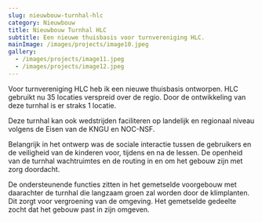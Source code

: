 ```yaml
---
slug: nieuwbouw-turnhal-hlc
category: Nieuwbouw
title: Nieuwbouw Turnhal HLC
subtitle: Een nieuwe thuisbasis voor turnvereniging HLC.
mainImage: /images/projects/image10.jpeg
gallery:
  - /images/projects/image11.jpeg
  - /images/projects/image12.jpeg
---
```

Voor turnvereniging HLC heb ik een nieuwe thuisbasis ontworpen. HLC gebruikt nu 35 locaties verspreid over de regio. Door de ontwikkeling van deze turnhal is er straks 1 locatie.

Deze turnhal kan ook wedstrijden faciliteren op landelijk en regionaal niveau volgens de Eisen van de KNGU en NOC-NSF.

Belangrijk in het ontwerp was de sociale interactie tussen de gebruikers en de veiligheid van de kinderen voor, tijdens en na de lessen. De openheid van de turnhal wachtruimtes en de routing in en om het gebouw zijn met zorg doordacht.

De ondersteunende functies zitten in het gemetselde voorgebouw met daarachter de turnhal die langzaam groen zal worden door de klimplanten. Dit zorgt voor vergroening van de omgeving. Het gemetselde gedeelte zocht dat het gebouw past in zijn omgeven.
